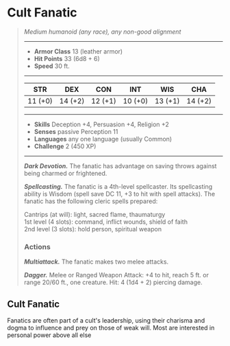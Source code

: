 # Cult Fanatic
>*Medium humanoid (any race), any non-good alignment*
>___
>- **Armor Class** 13 (leather armor)
>- **Hit Points** 33 (6d8 + 6)
>- **Speed** 30 ft.
>___
>|STR|DEX|CON|INT|WIS|CHA|
>|:---:|:---:|:---:|:---:|:---:|:---:|
>|11 (+0)|14 (+2)|12 (+1)|10 (+0)|13 (+1)|14 (+2)|
>___
>- **Skills** Deception +4, Persuasion +4, Religion +2
>- **Senses** passive Perception 11
>- **Languages** any one language (usually Common)
>- **Challenge** 2 (450 XP)
>___
>***Dark Devotion.*** The fanatic has advantage on saving throws against being charmed or frightened.  
>
>***Spellcasting.*** The fanatic is a 4th-level spellcaster. Its spellcasting ability is Wisdom (spell save DC 11, +3 to hit with spell attacks). The fanatic has the following cleric spells prepared:  
>
>Cantrips (at will): light, sacred flame, thaumaturgy  
>1st level (4 slots): command, inflict wounds, shield of faith  
>2nd level (3 slots): hold person, spiritual weapon  
>
>### Actions
>***Multiattack.*** The fanatic makes two melee attacks.  
>
>***Dagger.*** Melee  or Ranged Weapon Attack: +4 to hit, reach 5 ft. or range 20/60 ft., one creature. Hit: 4 (1d4 + 2) piercing damage.
## Cult Fanatic
Fanatics are often part of a cult's leadership, using their charisma and dogma to influence and prey on those of weak will. Most are interested in personal power above all else